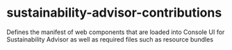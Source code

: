 # sustainability-advisor-contributions

Defines the manifest of web components that are loaded into Console UI for Sustainability Advisor as well as required files such as resource bundles
